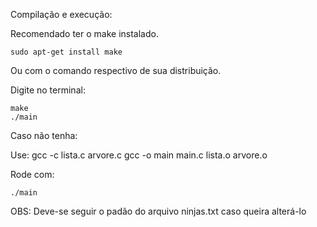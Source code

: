 ﻿Compilação e execução: 

Recomendado ter o make instalado.

    sudo apt-get install make

Ou com o comando respectivo de sua distribuição.

Digite no terminal:

    make
    ./main

Caso não tenha:

Use:
    gcc -c lista.c arvore.c
    gcc -o main main.c lista.o arvore.o


Rode com:

    ./main
	
	
OBS: Deve-se seguir o padão do arquivo ninjas.txt caso queira alterá-lo